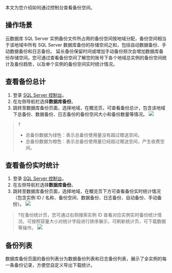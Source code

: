 本文为您介绍如何通过控制台查看备份空间。

## 操作场景
云数据库 SQL Server 实例备份文件所占用的备份空间按地域分配，备份空间相当于该地域中所有 SQL Server 数据库备份的存储空间之和，包括自动数据备份、手动数据备份和日志备份。
延长备份保留时间或增加手动备份频次会增加数据库备份存储空间。您可通过查看备份空间了解您的账号下各个地域总实例的备份空间统计及备份趋势，以及单个实例的备份空间实时统计情况。

## 查看备份总计
1. 登录 [SQL Server 控制台](https://console.cloud.tencent.com/sqlserver)。
2. 在左侧导航栏选择**数据库备份**。
3. 跳转至数据库备份页面，选择地域，在概览页，可查看备份总计，包含该地域下总备份、数据备份、日志备份的备份空间大小和备份数量等情况。
![](https://qcloudimg.tencent-cloud.cn/raw/c6c5f060aafe39cc9bb4437588c4dd31.png)
>?
>- 总备份数据为绿色：表示总备份使用量没有超过赠送空间。
>- 总备份数据为橙色：表示总备份使用量已经超过赠送空间，产生收费空间。

## 查看备份实时统计
1. 登录 [SQL Server 控制台](https://console.cloud.tencent.com/sqlserver)。
2. 在左侧导航栏选择**数据库备份**。
3. 跳转至数据库备份页面，选择地域，在概览页下方可查看备份实时统计情况（包含实例 ID / 名称、备份空间、数据备份、日志备份、自动备份、手动备份）。
![](https://qcloudimg.tencent-cloud.cn/raw/c645138f111337ef6aa53630ed0a38a3.png)
>?在备份统计页，您可通过右侧搜索实例 ID 查看对应实例实时备份统计情况，可按照容量大小对统计字段进行排序展示，可刷新统计页，可下载数据等操作。
![](https://qcloudimg.tencent-cloud.cn/raw/977c45cb641ec535702eced4bec36a3b.png)

## 备份列表
数据库备份页面的备份列表分为数据备份列表和日志备份列表，展示了全实例的每一条备份记录，方便您自定义导出下载统计。
